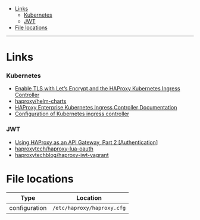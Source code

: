 - [Links](#links)
    + [Kubernetes](#kubernetes)
    + [JWT](#jwt)
- [File locations](#file-locations)
____

# Links


### Kubernetes

- [Enable TLS with Let’s Encrypt and the HAProxy Kubernetes Ingress
  Controller](https://www.haproxy.com/blog/enable-tls-with-lets-encrypt-and-the-haproxy-kubernetes-ingress-controller/)
- [haproxy/helm-charts](https://github.com/haproxytech/helm-charts)
- [HAProxy Enterprise Kubernetes Ingress Controller
  Documentation](https://www.haproxy.com/documentation/kubernetes/latest/)
- [Configuration of Kubernetes ingress
  controller](https://www.haproxy.com/documentation/kubernetes/latest/configuration/#)

### JWT

- [Using HAProxy as an API Gateway, Part
  2 [Authentication]](https://www.haproxy.com/blog/using-haproxy-as-an-api-gateway-part-2-authentication/)
- [haproxytech/haproxy-lua-oauth](https://github.com/haproxytech/haproxy-lua-oauth)
- [haproxytechblog/haproxy-jwt-vagrant](https://github.com/haproxytechblog/haproxy-jwt-vagrant/)

# File locations

| Type          | Location                   |
| ---           | ---                        |
| configuration | `/etc/haproxy/haproxy.cfg` |
